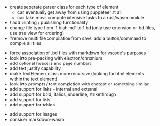 <!-- - add support for paragraph indentation -->
<!-- - map header levels to font size and calculate text height in extension -->

- create seperate parser class for each type of element
  - can eventually get away from using puppeteer at all
  - can take move compute intensive tasks to a rust/wasm module
- ! add printing / publishing functionality
- change file type from '1.blah.md` to 1.bd (only use extension on bd files, use tree view for ordering)
- ?remove multi file compilation from save. add a button/command to compile all files
<!-- - compile bd file to bw file, which is html and viewable as webview -->
- force association of .bd files with markdown for vscode's purposes
- look into pre-packing with electron/chromium
- add optional headers and page numbers
- add text justify capability
- make TextElement class more recursive (looking for html elements within the text element)
- look into prompts / text completion with chatgpt or something similar
- add support for links - internal and external
- add support for bold, italics, underline, strikethrough
- add support for lists
- add support for tables
<!-- - add support for code blocks -->
- add support for images
- consider markdown-wasm
